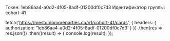 Токен: 1eb86aa4-a0d2-4f05-8adf-01200df0c7d3
Идентификатор группы: cohort-41

fetch('https://mesto.nomoreparties.co/v1/cohort-41/cards', {
  headers: {
    authorization: '1eb86aa4-a0d2-4f05-8adf-01200df0c7d3'
  }
})
  .then(res => res.json())
  .then((result) => {
    console.log(result);
  }); 